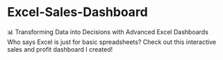 # Excel-Sales-Dashboard
📊 Transforming Data into Decisions with Advanced Excel Dashboards  
Who says Excel is just for basic spreadsheets? 
Check out this interactive sales and profit dashboard I created!
